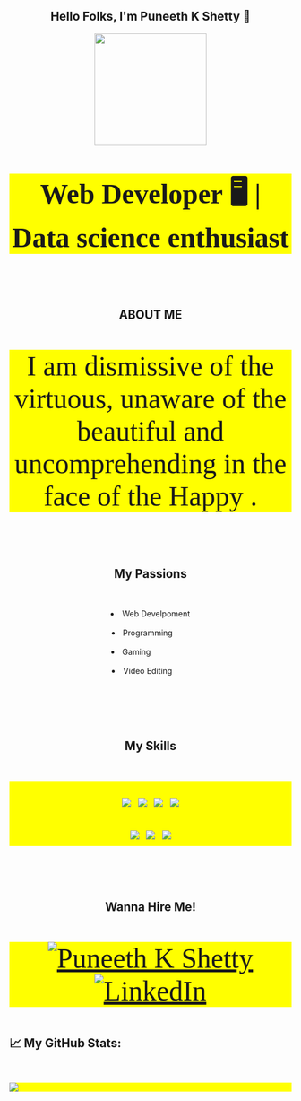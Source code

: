<!DOCTYPE html>
<html>
<head>
<!--<link href="/Desktop/Practice/style.css">-->
<link href="https://fonts.googleapis.com/css?family=Cedarville+Cursive" rel="stylesheet" type="text/css">
</head>
<style type="text/css" media="screen">
.CedarvilleCursive {font-family: CedarvilleCursive;}
.medium-text {font-size: 50px;}
.red-text {color:red;}
p {font-family:CedarvilleCursive, Cursive; font-size: 50px; background-color: yellow;}
</style>
<h2 align="center">Hello Folks, I'm <strong>Puneeth K Shetty 👋</strong></h2>
<div align="center">		
<img src="https://avataaars.io/?avatarStyle=Transparent&topType=ShortHairShortWaved&accessoriesType=Sunglasses&hairColor=Black&facialHairType=Blank&clotheType=Hoodie&clotheColor=Red&eyeType=Wink&eyebrowType=UpDownNatural&mouthType=Smile&skinColor=Light" height="200px" width="200px"/>	
	</div>
<p align="center"><strong> Web Developer 🖥 | Data science enthusiast </strong></p> <br>
<h2 align="center"> ABOUT ME</h2>
<p align="center"> I am dismissive of the virtuous, unaware of the beautiful and uncomprehending in the face of the Happy .</p> <br>

<h2 align="center"><strong>My Passions</strong></h2>
<p align="center">	
<li align="center">Web Develpoment</li>	 <br>
	<li align="center" style="padding-right:30px;">Programming </li><br>
<li align="center" style="padding-right:70px;">Gaming </li> <br>
<li align="center" style="padding-right:30px;">Video Editing</li><br>
</p>	<br>
<h2 align="center"><strong>My Skills</strong></h2>	
<p align="center">	
<img src="https://img.shields.io/badge/HTML5-ff7851" /> <img src="https://img.shields.io/badge/CSS3-44b2fb" /> <img src="https://img.shields.io/badge/JavaScript -ffc742" /> <img src="https://img.shields.io/badge/Bootstrap -563d7c" /> <br>	
<img src="https://img.shields.io/badge/JAVA -FF0000" /> <img src="https://img.shields.io/badge/-C%20Programming-orange" />  <img src="https://img.shields.io/badge/-C%2B%2B-blue" />  
</p>	<br>
 	 
<h2 align="center"><strong>Wanna Hire Me!</strong></h2>
<p align="center">	
  <a href="https://github.com/PuneethKshetty"><img src="https://img.shields.io/badge/-My%20Portfolio-Black" alt="Puneeth K Shetty" /></a>	 
  <a href="https://www.linkedin.com/in/puneeth-k-shetty-3b0b06173/"><img src="https://img.shields.io/badge/LinkedIn-%230077B5.svg?&style=flat-square&logo=linkedin&logoColor=white" alt="LinkedIn"></a>	  	  
</p>

 

##                                                         📈 My GitHub Stats:	

![](https://github-readme-stats.vercel.app/api?username=PuneethKshetty&show_icons=true&title_color=f07&icon_color=79ff97&text_color=9f9f9f&bg_color=151515)
